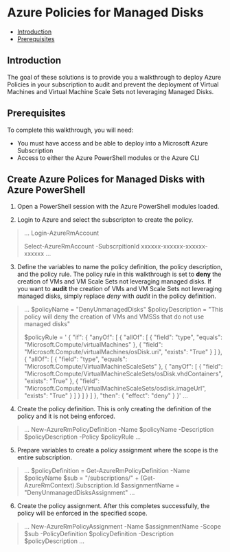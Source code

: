 # Azure Policies for Managed Disks

* [Introduction](#introduction)
* [Prerequisites](#prerequisites)

## Introduction
The goal of these solutions is to provide you a walkthrough to deploy Azure Policies in your subscription to audit and prevent the deployment of Virtual Machines and Virtual Machine Scale Sets not leveraging Managed Disks.

## Prerequisites
To complete this walkthrough, you will need:
* You must have access and be able to deploy into a Microsoft Azure Subscription
* Access to either the Azure PowerShell modules or the Azure CLI

## Create Azure Polices for Managed Disks with Azure PowerShell
1. Open a PowerShell session with the Azure PowerShell modules loaded.

2. Login to Azure and select the subscripton to create the policy.

>...
> Login-AzureRmAccount
>
> Select-AzureRmAccount -SubscrpitionId xxxxxx-xxxxxx-xxxxxx-xxxxxx
>...

3. Define the variables to name the policy definition, the policy description, and the policy rule. The policy rule in this walkthrough is set to **deny** the creation of VMs and VM Scale Sets not leveraging managed disks. If you want to **audit** the creation of VMs and VM Scale Sets not leveraging managed disks, simply replace *deny* with *audit* in the policy definition.
>...
> $policyName = "DenyUnmanagedDisks"
> $policyDescription = "This policy will deny the creation of VMs and VMSSs that do not use managed disks"
> 
> $policyRule = '
> {
>   "if": {
>     "anyOf": [
>       {
>         "allOf": [
>           {
>             "field": "type",
>             "equals": "Microsoft.Compute/virtualMachines"
>           },
>           {
>             "field": "Microsoft.Compute/virtualMachines/osDisk.uri",
>             "exists": "True"
>           }
>         ]
>       },
>       {
>         "allOf": [
>           {
>             "field": "type",
>             "equals": "Microsoft.Compute/VirtualMachineScaleSets"
>           },
>           {
>             "anyOf": [
>               {
>                 "field": "Microsoft.Compute/VirtualMachineScaleSets/osDisk.vhdContainers",
>                 "exists": "True"
>               },
>               {
>                 "field": "Microsoft.Compute/VirtualMachineScaleSets/osdisk.imageUrl",
>                 "exists": "True"
>               }
>             ]
>           }
>         ]
>       }
>     ]
>   },
>   "then": {
>     "effect": "deny"
>   }
> }'
>...

4. Create the policy definition. This is only creating the definition of the policy and it is not being enforced.
>...
> New-AzureRmPolicyDefinition -Name $policyName -Description $policyDescription -Policy $policyRule
>...

5. Prepare variables to create a policy assignment where the scope is the entire subscription.
>...
> $policyDefinition = Get-AzureRmPolicyDefinition -Name $policyName
> $sub = "/subscriptions/" + (Get-AzureRmContext).Subscription.Id
> $assignmentName = "DenyUnmanagedDisksAssignment"
>...

6. Create the policy assignment. After this completes successfully, the policy will be enforced in the specified scope.
>...
> New-AzureRmPolicyAssignment -Name $assignmentName -Scope $sub -PolicyDefinition $policyDefinition -Description $policyDescription
>...

